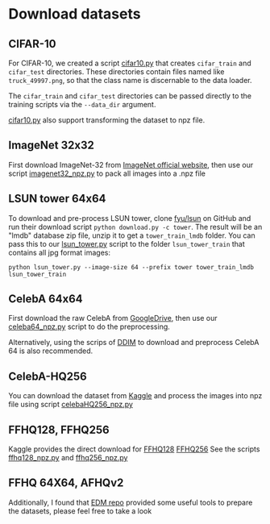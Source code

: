 # Download datasets


## CIFAR-10

For CIFAR-10, we created a script [cifar10.py](cifar10.py) that creates `cifar_train` and `cifar_test` directories. These directories contain files named like `truck_49997.png`, so that the class name is discernable to the data loader.

The `cifar_train` and `cifar_test` directories can be passed directly to the training scripts via the `--data_dir` argument.

[cifar10.py](cifar10.py) also support transforming the dataset to npz file.

## ImageNet 32x32
First download ImageNet-32 from [ImageNet official website](https://image-net.org/download.php), then use our script [imagenet32_npz.py](Imagenet32_npz.py) to pack all images into a .npz file


## LSUN tower 64x64

To download and pre-process LSUN tower, clone [fyu/lsun](https://github.com/fyu/lsun) on GitHub and run their download script `python download.py -c tower`. The result will be an "lmdb" database zip file, unzip it to get a `tower_train_lmdb` folder. You can pass this to our [lsun_tower.py](lsun_tower.py) script to the folder `lsun_tower_train` that contains all jpg format images:

```
python lsun_tower.py --image-size 64 --prefix tower tower_train_lmdb lsun_tower_train
```


## CelebA 64x64
First download the raw CelebA from [GoogleDrive](https://drive.google.com/drive/folders/0B7EVK8r0v71pTUZsaXdaSnZBZzg?resourcekey=0-rJlzl934LzC-Xp28GeIBzQ), then use our [celeba64_npz.py](celeba64_npz.py) script to do the preprocessing.

Alternatively, using the scrips of [DDIM](https://github.com/ermongroup/ddim/blob/main/datasets/celeba.py) to download and preprocess CelebA 64 is also recommended.


## CelebA-HQ256
You can download the dataset from [Kaggle](https://www.kaggle.com/datasets/badasstechie/celebahq-resized-256x256) and process the images into npz file using script [celebaHQ256_npz.py](celebaHQ256_npz.py)

## FFHQ128, FFHQ256
Kaggle provides the direct download for [FFHQ128](https://www.kaggle.com/datasets/greatgamedota/ffhq-face-data-set) [FFHQ256](https://www.kaggle.com/datasets/denislukovnikov/ffhq256-images-only)
See the scripts [ffhq128_npz.py](./ffhq128_npz.py) and [ffhq256_npz.py](./ffhq256_npz.py)

## FFHQ 64X64, AFHQv2
Additionally, I found that [EDM repo](https://github.com/NVlabs/edm) provided some useful tools to prepare the datasets, please feel free to take a look
